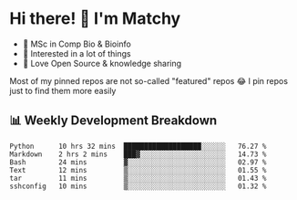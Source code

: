 # Hi there! 👋 I'm Matchy

- 🧬 MSc in Comp Bio & Bioinfo
- 🎈 Interested in a lot of things
- 💜 Love Open Source & knowledge sharing

Most of my pinned repos are not so-called "featured" repos 😂 I pin repos just to find them more easily

## 📊 Weekly Development Breakdown

<!--START_SECTION:waka-->

```text
Python      10 hrs 32 mins  ███████████████████░░░░░░   76.27 %
Markdown    2 hrs 2 mins    ███▓░░░░░░░░░░░░░░░░░░░░░   14.73 %
Bash        24 mins         ▓░░░░░░░░░░░░░░░░░░░░░░░░   02.97 %
Text        12 mins         ▒░░░░░░░░░░░░░░░░░░░░░░░░   01.55 %
tar         11 mins         ▒░░░░░░░░░░░░░░░░░░░░░░░░   01.43 %
sshconfig   10 mins         ▒░░░░░░░░░░░░░░░░░░░░░░░░   01.32 %
```

<!--END_SECTION:waka-->
